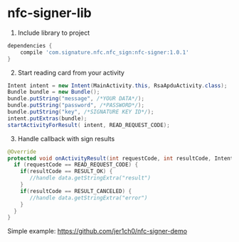 # nfc-signer-lib
1) Include library to project
```gradle
dependencies {
    compile 'com.signature.nfc.nfc_sign:nfc-signer:1.0.1'
}
```
2) Start reading card from your activity
```java
Intent intent = new Intent(MainActivity.this, RsaApduActivity.class);
Bundle bundle = new Bundle();
bundle.putString("message", /*YOUR DATA*/);
bundle.putString("password", /*PASSWORD*/);
bundle.putString("key", /*SIGNATURE KEY ID*/);
intent.putExtras(bundle);
startActivityForResult( intent, READ_REQUEST_CODE);
```
3) Handle callback with sign results
```java
@Override
protected void onActivityResult(int requestCode, int resultCode, Intent data) {
  if (requestCode == READ_REQUEST_CODE) {
    if(resultCode == RESULT_OK) {
       //handle data.getStringExtra("result")
    }
    if(resultCode == RESULT_CANCELED) {
       //handle data.getStringExtra("error")
    }
  }
}
```
Simple example: https://github.com/jer1ch0/nfc-signer-demo
